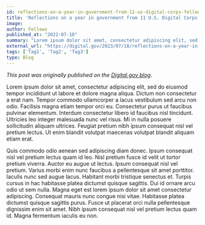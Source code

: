 ```yaml
---
id: reflections-on-a-year-in-government-from-11-us-digital-corps-fellows
title: 'Reflections on a year in government from 11 U.S. Digital Corps fellows'
image: 
author: Fellows
published_at: "2022-07-18"
summary: "Lorem ipsum dolor sit amet, consectetur adipiscing elit, sed do eiusmod tempor incididunt ut labore et dolore magna aliqua. Dictum non consectetur a erat nam. Tempor commodo ullamcorper a lacus vestibulum sed arcu non odio. Facilisis magna etiam tempor orci eu. Consectetur purus ut faucibus pulvinar elementum."
external_url: "https://digital.gov/2023/07/18/reflections-on-a-year-in-government-from-11-u-s-digital-corps-fellows/"
tags: ['Tag1', 'Tag2', 'Tag3']
type: Blog
---
```

*This post was originally published on the [Digital.gov blog](https://digital.gov/2023/07/18/reflections-on-a-year-in-government-from-11-u-s-digital-corps-fellows/).*

Lorem ipsum dolor sit amet, consectetur adipiscing elit, sed do eiusmod tempor incididunt ut labore et dolore magna aliqua. Dictum non consectetur a erat nam. Tempor commodo ullamcorper a lacus vestibulum sed arcu non odio. Facilisis magna etiam tempor orci eu. Consectetur purus ut faucibus pulvinar elementum. Interdum consectetur libero id faucibus nisl tincidunt. Ultricies leo integer malesuada nunc vel risus. Mi in nulla posuere sollicitudin aliquam ultrices. Feugiat pretium nibh ipsum consequat nisl vel pretium lectus. Ut enim blandit volutpat maecenas volutpat blandit aliquam etiam erat.

Quis commodo odio aenean sed adipiscing diam donec. Ipsum consequat nisl vel pretium lectus quam id leo. Nisl pretium fusce id velit ut tortor pretium viverra. Auctor eu augue ut lectus. Ipsum consequat nisl vel pretium. Varius morbi enim nunc faucibus a pellentesque sit amet porttitor. Iaculis nunc sed augue lacus. Habitant morbi tristique senectus et. Turpis cursus in hac habitasse platea dictumst quisque sagittis. Dui id ornare arcu odio ut sem nulla. Magna eget est lorem ipsum dolor sit amet consectetur adipiscing. Consequat mauris nunc congue nisi vitae. Habitasse platea dictumst quisque sagittis purus. Fusce ut placerat orci nulla pellentesque dignissim enim sit amet. Nibh ipsum consequat nisl vel pretium lectus quam id. Magna fermentum iaculis eu non.



